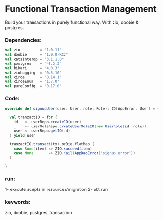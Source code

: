 # Functional Transaction Management

Build your transactions in purely functional way. 
With zio, doobie & postgres.

### Dependencies:

```scala
val zio         = "1.0.11"
val doobie      = "1.0.0-RC2"
val catsInterop = "3.1.1.0"
val postgres    = "42.3.5"
val hikari      = "4.0.3"
val zioLogging  = "0.5.10"
val circe       = "0.14.1"
val circeEnum   = "1.7.0"
val pureConfig  = "0.17.0"   
```

### Code:

```scala
override def signupUser(user: User, role: Role): IO[AppError, User] = {

  val tranzactIO = for {
    id   <- userRepo.createIO(user)
    _    <- userRoleRepo.createUserRoleIO(new UserRole(id, role))
    user <- userRepo.getIO(id)
  } yield user

  tranzactIO.transact(tx).orDie.flatMap {
    case Some(item) => ZIO.succeed(item)
    case None       => ZIO.fail(AppDaoError("signup error"))
  }

}
```
### run:

1- execute scripts in resources/migration
2- sbt run


### keywords:
zio, doobie, postgres, transaction